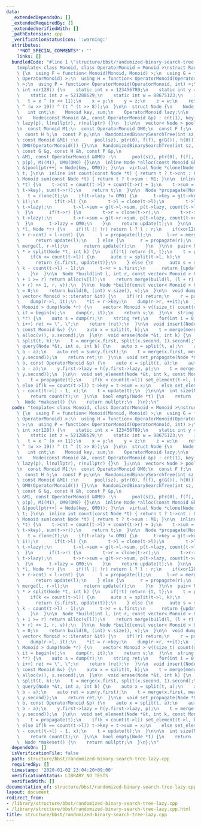 ```yaml
---
data:
  _extendedDependsOn: []
  _extendedRequiredBy: []
  _extendedVerifiedWith: []
  _pathExtension: cpp
  _verificationStatusIcon: ':warning:'
  attributes:
    '*NOT_SPECIAL_COMMENTS*': ''
    links: []
  bundledCode: "#line 1 \"structure/bbst/randomized-binary-search-tree-lazy.cpp\"\n\
    template< class Monoid, class OperatorMonoid = Monoid >\nstruct RandomizedBinarySearchTree\
    \ {\n  using F = function< Monoid(Monoid, Monoid) >;\n  using G = function< Monoid(Monoid,\
    \ OperatorMonoid) >;\n  using H = function< OperatorMonoid(OperatorMonoid, OperatorMonoid)\
    \ >;\n  using P = function< OperatorMonoid(OperatorMonoid, int) >;\n\n  inline\
    \ int xor128() {\n    static int x = 123456789;\n    static int y = 362436069;\n\
    \    static int z = 521288629;\n    static int w = 88675123;\n    int t;\n\n \
    \   t = x ^ (x << 11);\n    x = y;\n    y = z;\n    z = w;\n    return w = (w\
    \ ^ (w >> 19)) ^ (t ^ (t >> 8));\n  }\n\n  struct Node {\n    Node *l, *r;\n \
    \   int cnt;\n    Monoid key, sum;\n    OperatorMonoid lazy;\n\n    Node() = default;\n\
    \n    Node(const Monoid &k, const OperatorMonoid &p) : cnt(1), key(k), sum(k),\
    \ lazy(p), l(nullptr), r(nullptr) {}\n  };\n\n  vector< Node > pool;\n  int ptr;\n\
    \n  const Monoid M1;\n  const OperatorMonoid OM0;\n  const F f;\n  const G g;\n\
    \  const H h;\n  const P p;\n\n  RandomizedBinarySearchTree(int sz, const F &f,\
    \ const Monoid &M1) :\n      pool(sz), ptr(0), f(f), g(G()), h(H()), p(P()), M1(M1),\
    \ OM0(OperatorMonoid()) {}\n\n  RandomizedBinarySearchTree(int sz, const F &f,\
    \ const G &g, const H &h, const P &p,\n                             const Monoid\
    \ &M1, const OperatorMonoid &OM0) :\n      pool(sz), ptr(0), f(f), g(g), h(h),\
    \ p(p), M1(M1), OM0(OM0) {}\n\n  inline Node *alloc(const Monoid &key) { return\
    \ &(pool[ptr++] = Node(key, OM0)); }\n\n  virtual Node *clone(Node *t) { return\
    \ t; }\n\n  inline int count(const Node *t) { return t ? t->cnt : 0; }\n\n  inline\
    \ Monoid sum(const Node *t) { return t ? t->sum : M1; }\n\n  inline Node *update(Node\
    \ *t) {\n    t->cnt = count(t->l) + count(t->r) + 1;\n    t->sum = f(f(sum(t->l),\
    \ t->key), sum(t->r));\n    return t;\n  }\n\n  Node *propagate(Node *t) {\n \
    \   t = clone(t);\n    if(t->lazy != OM0) {\n      t->key = g(t->key, p(t->lazy,\
    \ 1));\n      if(t->l) {\n        t->l = clone(t->l);\n        t->l->lazy = h(t->l->lazy,\
    \ t->lazy);\n        t->l->sum = g(t->l->sum, p(t->lazy, count(t->l)));\n    \
    \  }\n      if(t->r) {\n        t->r = clone(t->r);\n        t->r->lazy = h(t->r->lazy,\
    \ t->lazy);\n        t->r->sum = g(t->r->sum, p(t->lazy, count(t->r)));\n    \
    \  }\n      t->lazy = OM0;\n    }\n    return update(t);\n  }\n\n  Node *merge(Node\
    \ *l, Node *r) {\n    if(!l || !r) return l ? l : r;\n    if(xor128() % (l->cnt\
    \ + r->cnt) < l->cnt) {\n      l = propagate(l);\n      l->r = merge(l->r, r);\n\
    \      return update(l);\n    } else {\n      r = propagate(r);\n      r->l =\
    \ merge(l, r->l);\n      return update(r);\n    }\n  }\n\n  pair< Node *, Node\
    \ * > split(Node *t, int k) {\n    if(!t) return {t, t};\n    t = propagate(t);\n\
    \    if(k <= count(t->l)) {\n      auto s = split(t->l, k);\n      t->l = s.second;\n\
    \      return {s.first, update(t)};\n    } else {\n      auto s = split(t->r,\
    \ k - count(t->l) - 1);\n      t->r = s.first;\n      return {update(t), s.second};\n\
    \    }\n  }\n\n  Node *build(int l, int r, const vector< Monoid > &v) {\n    if(l\
    \ + 1 >= r) return alloc(v[l]);\n    return merge(build(l, (l + r) >> 1, v), build((l\
    \ + r) >> 1, r, v));\n  }\n\n  Node *build(const vector< Monoid > &v) {\n    ptr\
    \ = 0;\n    return build(0, (int) v.size(), v);\n  }\n\n  void dump(Node *r, typename\
    \ vector< Monoid >::iterator &it) {\n    if(!r) return;\n    r = propagate(r);\n\
    \    dump(r->l, it);\n    *it = r->key;\n    dump(r->r, ++it);\n  }\n\n  vector<\
    \ Monoid > dump(Node *r) {\n    vector< Monoid > v((size_t) count(r));\n    auto\
    \ it = begin(v);\n    dump(r, it);\n    return v;\n  }\n\n  string to_string(Node\
    \ *r) {\n    auto s = dump(r);\n    string ret;\n    for(int i = 0; i < s.size();\
    \ i++) ret += \", \";\n    return (ret);\n  }\n\n  void insert(Node *&t, int k,\
    \ const Monoid &v) {\n    auto x = split(t, k);\n    t = merge(merge(x.first,\
    \ alloc(v)), x.second);\n  }\n\n  void erase(Node *&t, int k) {\n    auto x =\
    \ split(t, k);\n    t = merge(x.first, split(x.second, 1).second);\n  }\n\n  Monoid\
    \ query(Node *&t, int a, int b) {\n    auto x = split(t, a);\n    auto y = split(x.second,\
    \ b - a);\n    auto ret = sum(y.first);\n    t = merge(x.first, merge(y.first,\
    \ y.second));\n    return ret;\n  }\n\n  void set_propagate(Node *&t, int a, int\
    \ b, const OperatorMonoid &p) {\n    auto x = split(t, a);\n    auto y = split(x.second,\
    \ b - a);\n    y.first->lazy = h(y.first->lazy, p);\n    t = merge(x.first, merge(propagate(y.first),\
    \ y.second));\n  }\n\n  void set_element(Node *&t, int k, const Monoid &x) {\n\
    \    t = propagate(t);\n    if(k < count(t->l)) set_element(t->l, k, x);\n   \
    \ else if(k == count(t->l)) t->key = t->sum = x;\n    else set_element(t->r, k\
    \ - count(t->l) - 1, x);\n    t = update(t);\n  }\n\n\n  int size(Node *t) {\n\
    \    return count(t);\n  }\n\n  bool empty(Node *t) {\n    return !t;\n  }\n\n\
    \  Node *makeset() {\n    return nullptr;\n  }\n};\n"
  code: "template< class Monoid, class OperatorMonoid = Monoid >\nstruct RandomizedBinarySearchTree\
    \ {\n  using F = function< Monoid(Monoid, Monoid) >;\n  using G = function< Monoid(Monoid,\
    \ OperatorMonoid) >;\n  using H = function< OperatorMonoid(OperatorMonoid, OperatorMonoid)\
    \ >;\n  using P = function< OperatorMonoid(OperatorMonoid, int) >;\n\n  inline\
    \ int xor128() {\n    static int x = 123456789;\n    static int y = 362436069;\n\
    \    static int z = 521288629;\n    static int w = 88675123;\n    int t;\n\n \
    \   t = x ^ (x << 11);\n    x = y;\n    y = z;\n    z = w;\n    return w = (w\
    \ ^ (w >> 19)) ^ (t ^ (t >> 8));\n  }\n\n  struct Node {\n    Node *l, *r;\n \
    \   int cnt;\n    Monoid key, sum;\n    OperatorMonoid lazy;\n\n    Node() = default;\n\
    \n    Node(const Monoid &k, const OperatorMonoid &p) : cnt(1), key(k), sum(k),\
    \ lazy(p), l(nullptr), r(nullptr) {}\n  };\n\n  vector< Node > pool;\n  int ptr;\n\
    \n  const Monoid M1;\n  const OperatorMonoid OM0;\n  const F f;\n  const G g;\n\
    \  const H h;\n  const P p;\n\n  RandomizedBinarySearchTree(int sz, const F &f,\
    \ const Monoid &M1) :\n      pool(sz), ptr(0), f(f), g(G()), h(H()), p(P()), M1(M1),\
    \ OM0(OperatorMonoid()) {}\n\n  RandomizedBinarySearchTree(int sz, const F &f,\
    \ const G &g, const H &h, const P &p,\n                             const Monoid\
    \ &M1, const OperatorMonoid &OM0) :\n      pool(sz), ptr(0), f(f), g(g), h(h),\
    \ p(p), M1(M1), OM0(OM0) {}\n\n  inline Node *alloc(const Monoid &key) { return\
    \ &(pool[ptr++] = Node(key, OM0)); }\n\n  virtual Node *clone(Node *t) { return\
    \ t; }\n\n  inline int count(const Node *t) { return t ? t->cnt : 0; }\n\n  inline\
    \ Monoid sum(const Node *t) { return t ? t->sum : M1; }\n\n  inline Node *update(Node\
    \ *t) {\n    t->cnt = count(t->l) + count(t->r) + 1;\n    t->sum = f(f(sum(t->l),\
    \ t->key), sum(t->r));\n    return t;\n  }\n\n  Node *propagate(Node *t) {\n \
    \   t = clone(t);\n    if(t->lazy != OM0) {\n      t->key = g(t->key, p(t->lazy,\
    \ 1));\n      if(t->l) {\n        t->l = clone(t->l);\n        t->l->lazy = h(t->l->lazy,\
    \ t->lazy);\n        t->l->sum = g(t->l->sum, p(t->lazy, count(t->l)));\n    \
    \  }\n      if(t->r) {\n        t->r = clone(t->r);\n        t->r->lazy = h(t->r->lazy,\
    \ t->lazy);\n        t->r->sum = g(t->r->sum, p(t->lazy, count(t->r)));\n    \
    \  }\n      t->lazy = OM0;\n    }\n    return update(t);\n  }\n\n  Node *merge(Node\
    \ *l, Node *r) {\n    if(!l || !r) return l ? l : r;\n    if(xor128() % (l->cnt\
    \ + r->cnt) < l->cnt) {\n      l = propagate(l);\n      l->r = merge(l->r, r);\n\
    \      return update(l);\n    } else {\n      r = propagate(r);\n      r->l =\
    \ merge(l, r->l);\n      return update(r);\n    }\n  }\n\n  pair< Node *, Node\
    \ * > split(Node *t, int k) {\n    if(!t) return {t, t};\n    t = propagate(t);\n\
    \    if(k <= count(t->l)) {\n      auto s = split(t->l, k);\n      t->l = s.second;\n\
    \      return {s.first, update(t)};\n    } else {\n      auto s = split(t->r,\
    \ k - count(t->l) - 1);\n      t->r = s.first;\n      return {update(t), s.second};\n\
    \    }\n  }\n\n  Node *build(int l, int r, const vector< Monoid > &v) {\n    if(l\
    \ + 1 >= r) return alloc(v[l]);\n    return merge(build(l, (l + r) >> 1, v), build((l\
    \ + r) >> 1, r, v));\n  }\n\n  Node *build(const vector< Monoid > &v) {\n    ptr\
    \ = 0;\n    return build(0, (int) v.size(), v);\n  }\n\n  void dump(Node *r, typename\
    \ vector< Monoid >::iterator &it) {\n    if(!r) return;\n    r = propagate(r);\n\
    \    dump(r->l, it);\n    *it = r->key;\n    dump(r->r, ++it);\n  }\n\n  vector<\
    \ Monoid > dump(Node *r) {\n    vector< Monoid > v((size_t) count(r));\n    auto\
    \ it = begin(v);\n    dump(r, it);\n    return v;\n  }\n\n  string to_string(Node\
    \ *r) {\n    auto s = dump(r);\n    string ret;\n    for(int i = 0; i < s.size();\
    \ i++) ret += \", \";\n    return (ret);\n  }\n\n  void insert(Node *&t, int k,\
    \ const Monoid &v) {\n    auto x = split(t, k);\n    t = merge(merge(x.first,\
    \ alloc(v)), x.second);\n  }\n\n  void erase(Node *&t, int k) {\n    auto x =\
    \ split(t, k);\n    t = merge(x.first, split(x.second, 1).second);\n  }\n\n  Monoid\
    \ query(Node *&t, int a, int b) {\n    auto x = split(t, a);\n    auto y = split(x.second,\
    \ b - a);\n    auto ret = sum(y.first);\n    t = merge(x.first, merge(y.first,\
    \ y.second));\n    return ret;\n  }\n\n  void set_propagate(Node *&t, int a, int\
    \ b, const OperatorMonoid &p) {\n    auto x = split(t, a);\n    auto y = split(x.second,\
    \ b - a);\n    y.first->lazy = h(y.first->lazy, p);\n    t = merge(x.first, merge(propagate(y.first),\
    \ y.second));\n  }\n\n  void set_element(Node *&t, int k, const Monoid &x) {\n\
    \    t = propagate(t);\n    if(k < count(t->l)) set_element(t->l, k, x);\n   \
    \ else if(k == count(t->l)) t->key = t->sum = x;\n    else set_element(t->r, k\
    \ - count(t->l) - 1, x);\n    t = update(t);\n  }\n\n\n  int size(Node *t) {\n\
    \    return count(t);\n  }\n\n  bool empty(Node *t) {\n    return !t;\n  }\n\n\
    \  Node *makeset() {\n    return nullptr;\n  }\n};\n"
  dependsOn: []
  isVerificationFile: false
  path: structure/bbst/randomized-binary-search-tree-lazy.cpp
  requiredBy: []
  timestamp: '2020-01-02 23:04:20+09:00'
  verificationStatus: LIBRARY_NO_TESTS
  verifiedWith: []
documentation_of: structure/bbst/randomized-binary-search-tree-lazy.cpp
layout: document
redirect_from:
- /library/structure/bbst/randomized-binary-search-tree-lazy.cpp
- /library/structure/bbst/randomized-binary-search-tree-lazy.cpp.html
title: structure/bbst/randomized-binary-search-tree-lazy.cpp
---
```

